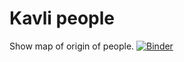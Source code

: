 # Kavli people
Show map of origin of people.
[![Binder](https://mybinder.org/badge.svg)](https://mybinder.org/v2/gh/horsto/kavli_people/master?urlpath=https%3A%2F%2Fgithub.com%2Fhorsto%2Fkavli_people%2Fblob%2Fmaster%2FKavli_people.ipynb)
